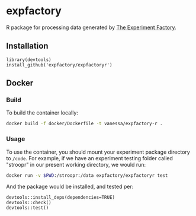 # expfactory

R package for processing data generated by [The Experiment Factory](https://expfactory.github.io/expfactory/).

## Installation

```
library(devtools)
install_github('expfactory/expfactoryr')
```

## Docker

### Build
To build the container locally:

```bash
docker build -f docker/Dockerfile -t vanessa/expfactory-r . 
```

### Usage

To use the container, you should mount your experiment package directory to
`/code`. For example, if we have an experiment testing folder called "stroopr"
in our present working directory, we would run:

```bash
docker run -v $PWD:/stroopr:/data expfactory/expfactoryr test
```

And the package would be installed, and tested per:

```
devtools::install_deps(dependencies=TRUE)
devtools::check()
devtools::test()
```
